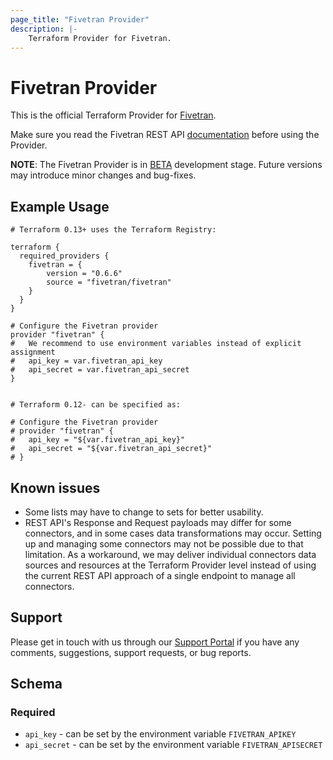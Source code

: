 ```yaml
---
page_title: "Fivetran Provider"
description: |-
    Terraform Provider for Fivetran.
---
```


# Fivetran Provider

This is the official Terraform Provider for [Fivetran](https://fivetran.com). 

Make sure you read the Fivetran REST API [documentation](https://fivetran.com/docs/rest-api) before using the Provider.

**NOTE**: The Fivetran Provider is in [BETA](https://en.wikipedia.org/wiki/Software_release_life_cycle#Beta) development stage. Future versions may introduce minor changes and bug-fixes. 

## Example Usage

```hcl
# Terraform 0.13+ uses the Terraform Registry:

terraform {
  required_providers {
    fivetran = {
        version = "0.6.6"                            
        source = "fivetran/fivetran"
    }
  }
}

# Configure the Fivetran provider
provider "fivetran" {
#   We recommend to use environment variables instead of explicit assignment
#   api_key = var.fivetran_api_key
#   api_secret = var.fivetran_api_secret
}


# Terraform 0.12- can be specified as:

# Configure the Fivetran provider
# provider "fivetran" {
#   api_key = "${var.fivetran_api_key}"
#   api_secret = "${var.fivetran_api_secret}"
# }
```

## Known issues

- Some lists may have to change to sets for better usability.
- REST API's Response and Request payloads may differ for some connectors, and in some cases data transformations may occur. Setting up and managing some connectors may not be possible due to that limitation. As a workaround, we may deliver individual connectors data sources and resources at the Terraform Provider level instead of using the current REST API approach of a single endpoint to manage all connectors.

## Support

Please get in touch with us through our [Support Portal](https://support.fivetran.com/) if you 
have any comments, suggestions, support requests, or bug reports.  

## Schema

### Required

- `api_key` - can be set by the environment variable `FIVETRAN_APIKEY`
- `api_secret` - can be set by the environment variable `FIVETRAN_APISECRET`
